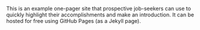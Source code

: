 This is an example one-pager site that prospective job-seekers can use to quickly
highlight their accomplishments and make an introduction. It can be hosted for free using
GitHub Pages (as a Jekyll page).